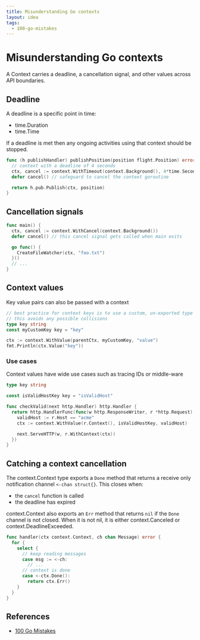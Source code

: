 ```yaml
---
title: Misunderstanding Go contexts
layout: idea
tags:
  - 100-go-mistakes
---
```


# Misunderstanding Go contexts

A Context carries a deadline, a cancellation signal, and other values across API
boundaries.

## Deadline

A deadline is a specific point in time:

- time.Duration
- time.Time

If a deadline is met then any ongoing activities using that context should be
stopped.

```go
func (h publishHandler) publishPosition(position flight.Position) error {
  // context with a deadline of 4 seconds
  ctx, cancel := context.WithTimeout(context.Background(), 4*time.Second)
  defer cancel() // safeguard to cancel the context goroutine

  return h.pub.Publish(ctx, position)
}
```

## Cancellation signals

```go
func main() {
  ctx, cancel := context.WithCancel(context.Background())
  defer cancel() // this cancel signal gets called when main exits

  go func() {
    CreateFileWatcher(ctx, "foo.txt")
  }()
  // ...
}
```

## Context values

Key value pairs can also be passed with a context

```go
// best practice for context keys is to use a custom, un-exported type
// this avoids any possible collisions
type key string
const myCustomKey key = "key"

ctx := context.WithValue(parentCtx, myCustomKey, "value")
fmt.Println(ctx.Value("key"))
```

### Use cases

Context values have wide use cases such as tracing IDs or middle-ware

```go
type key string

const isValidHostKey key = "isValidHost"

func checkValid(next http.Handler) http.Handler {
  return http.HandlerFunc(func(w http.ResponseWriter, r *http.Request) {
    validHost := r.Host == "acme"
    ctx := context.WithValue(r.Context(), isValidHostKey, validHost)

    next.ServeHTTP(w, r.WithContext(ctx))
  })
}
```

## Catching a context cancellation

The context.Context type exports a `Done` method that returns a receive only
notification channel `<-chan struct{}`. This closes when:

- the `cancel` function is called
- the deadline has expired

context.Context also exports an `Err` method that returns `nil` if the `Done`
channel is not closed. When it is not nil, it is either context.Canceled or
context.DeadlineExceeded.

```go
func handler(ctx context.Context, ch chan Message) error {
  for {
    select {
      // keep reading messages
      case msg := <-ch:
        // ...
      // context is done
      case <-ctx.Done():
        return ctx.Err()
    }
  }
}
```

## References

- [100 Go Mistakes](/reference/100-Go-Mistakes-and-How-to-Avoid-Them)
